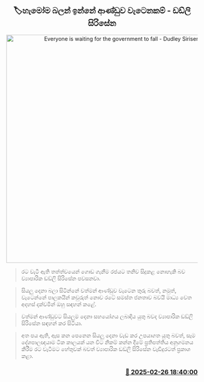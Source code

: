 <p align='center'><b><h2 align='center' title='Everyone is waiting for the government to fall - Dudley Sirisena'>🏷හැමෝම බලන් ඉන්නේ ආණ්ඩුව වැටෙනකම් - ඩඩ්ලි සිරිසේන</h2></b></p>
<p align='center'><img src='https://helakuru.sgp1.cdn.digitaloceanspaces.com/esana/images/lib/dadli-sirisena-media-new.jpg' width='600' alt='Everyone is waiting for the government to fall - Dudley Sirisena'></p>

> රට වැටී ඇති තත්ත්වයෙන් ගොඩ ගැනීම රජයට තනිව සිදුකළ නොහැකි බව ව්‍යාපාරික ඩඩ්ලි සිරිසේන පවසනවා.

> සියලු දෙනා බලා සිටින්නේ වත්මන් ආණ්ඩුව වැටෙන තුරු බවත්, නමුත්, වැටෙන්නේ පාලකයින් කවුරුත් නොව රටේ සමස්ත ජනතාව බවයි මාධ්‍ය වෙත අදහස් දක්වමින් ඔහු සඳහන් කළේ.

> වත්මන් ආණ්ඩුවට සියලුම දෙනා සහයෝගය ලබාදිය යුතු බවද ව්‍යාපාරික ඩඩ්ලි සිරිසේන සඳහන් කර සිටියා.

> අත පය ඇති, ඇස කන පෙනෙන සියලු දෙනා වැඩ කර උපයාගත යුතු බවත්, සෑම දේශපාලඥයාම ටික කාලයක් යන විට නිකම් කන්න දීමේ ප්‍රතිපත්තිය අනුගමනය කිරීම රට වැටීමට හේතුවක් බවත් ව්‍යාපාරික ඩඩ්ලි සිරිසේන වැඩිදුරටත් ප්‍රකාශ කළා. 



<h3 align='right'><a href='https://www.helakuru.lk/esana/p/107841/'>📅 2025-02-26 18:40:00</a></h3>
